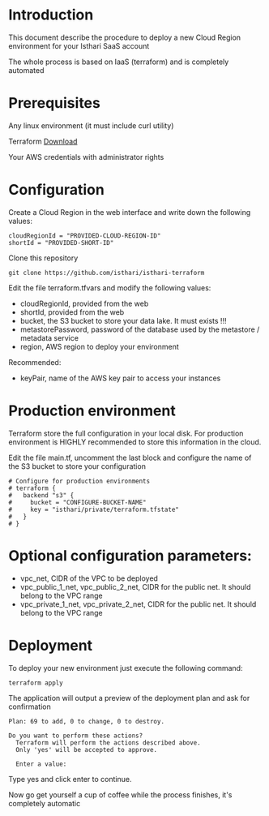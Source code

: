 # Introduction
This document describe the procedure to deploy a new Cloud Region environment for your Isthari SaaS account

The whole process is based on IaaS (terraform) and is completely automated

# Prerequisites

Any linux environment (it must include curl utility)

Terraform [Download](https://www.terraform.io/downloads.html)

Your AWS credentials with administrator rights

# Configuration

Create a Cloud Region in the web interface and write down the following values:

```
cloudRegionId = "PROVIDED-CLOUD-REGION-ID"
shortId = "PROVIDED-SHORT-ID"
```

Clone this repository

```
git clone https://github.com/isthari/isthari-terraform
```

Edit the file terraform.tfvars and modify the following values:

* cloudRegionId, provided from the web 
* shortId, provided from the web
* bucket, the S3 bucket to store your data lake. It must exists !!!
* metastorePassword, password of the database used by the metastore / metadata service
* region, AWS region to deploy your environment

Recommended:

* keyPair, name of the AWS key pair to access your instances

# Production environment

Terraform store the full configuration in your local disk. For production environment is HIGHLY recommended to store this information in the cloud.

Edit the file main.tf, uncomment the last block and configure the name of the S3 bucket to store your configuration

```
# Configure for production environments
# terraform {
#   backend "s3" {
#     bucket = "CONFIGURE-BUCKET-NAME"
#     key = "isthari/private/terraform.tfstate"
#   }
# }
```

# Optional configuration parameters:

* vpc_net, CIDR of the VPC to be deployed
* vpc_public_1_net, vpc_public_2_net, CIDR for the public net. It should belong to the VPC range
* vpc_private_1_net, vpc_private_2_net, CIDR for the public net. It should belong to the VPC range

# Deployment

To deploy your new environment just execute the following command:

```
terraform apply
```

The application will output a preview of the deployment plan and ask for confirmation
```
Plan: 69 to add, 0 to change, 0 to destroy.

Do you want to perform these actions?
  Terraform will perform the actions described above.
  Only 'yes' will be accepted to approve.

  Enter a value: 
```

Type yes and click enter to continue.

Now go get yourself a cup of coffee while the process finishes, it's completely automatic
